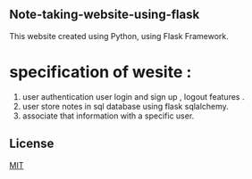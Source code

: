 ## Note-taking-website-using-flask
This website created  using  Python, using  Flask Framework.
# specification of wesite : 
1. user authentication user login and sign up , logout features .
2. user store notes in sql database using flask sqlalchemy.  
3. associate that information with a specific user. 

## License
[MIT](https://choosealicense.com/licenses/mit/)
